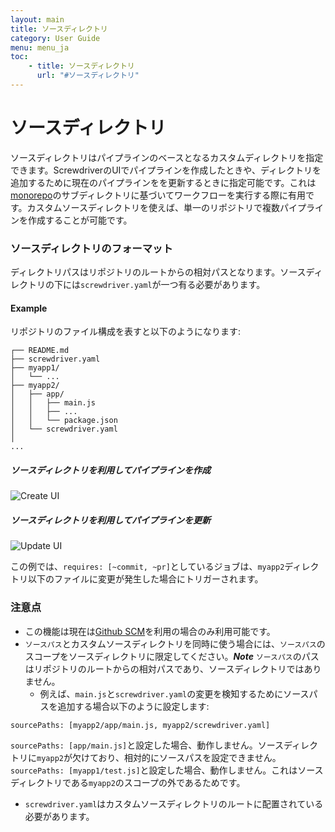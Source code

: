 ```yaml
---
layout: main
title: ソースディレクトリ
category: User Guide
menu: menu_ja
toc:
    - title: ソースディレクトリ
      url: "#ソースディレクトリ"
---
```

# ソースディレクトリ
ソースディレクトリはパイプラインのベースとなるカスタムディレクトリを指定できます。ScrewdriverのUIでパイプラインを作成したときや、ディレクトリを追加するために現在のパイプラインをを更新するときに指定可能です。これは[monorepo](https://developer.atlassian.com/blog/2015/10/monorepos-in-git)のサブディレクトリに基づいてワークフローを実行する際に有用です。カスタムソースディレクトリを使えば、単一のリポジトリで複数パイプラインを作成することが可能です。

### ソースディレクトリのフォーマット
ディレクトリパスはリポジトリのルートからの相対パスとなります。ソースディレクトリの下には`screwdriver.yaml`が一つ有る必要があります。

#### Example

リポジトリのファイル構成を表すと以下のようになります:

 ```
┌── README.md
├── screwdriver.yaml
├── myapp1/
│   └── ...
├── myapp2/
│   ├── app/
│   │   ├── main.js
│   │   ├── ...
│   │   └── package.json
│   └── screwdriver.yaml
│
...
```

##### ソースディレクトリを利用してパイプラインを作成
![Create UI](../../../assets/source-directory-create.png)

##### ソースディレクトリを利用してパイプラインを更新
![Update UI](../../../assets/source-directory-update.png)

この例では、`requires: [~commit, ~pr]`としているジョブは、`myapp2`ディレクトリ以下のファイルに変更が発生した場合にトリガーされます。

### 注意点
- この機能は現在は[Github SCM](https://github.com/screwdriver-cd/scm-github)を利用の場合のみ利用可能です。
- `ソースパス`とカスタムソースディレクトリを同時に使う場合には、`ソースパス`のスコープをソースディレクトリに限定してください。***Note*** `ソースパス`のパスはリポジトリのルートからの相対パスであり、ソースディレクトリではありません。
   - 例えば、`main.js`と`screwdriver.yaml`の変更を検知するためにソースパスを追加する場合以下のように設定します:
```
sourcePaths: [myapp2/app/main.js, myapp2/screwdriver.yaml]
```
`sourcePaths: [app/main.js]`と設定した場合、動作しません。ソースディレクトリに`myapp2`が欠けており、相対的にソースパスを設定できません。`sourcePaths: [myapp1/test.js]`と設定した場合、動作しません。これはソースディレクトリである`myapp2`のスコープの外であるためです。

 - `screwdriver.yaml`はカスタムソースディレクトリのルートに配置されている必要があります。
